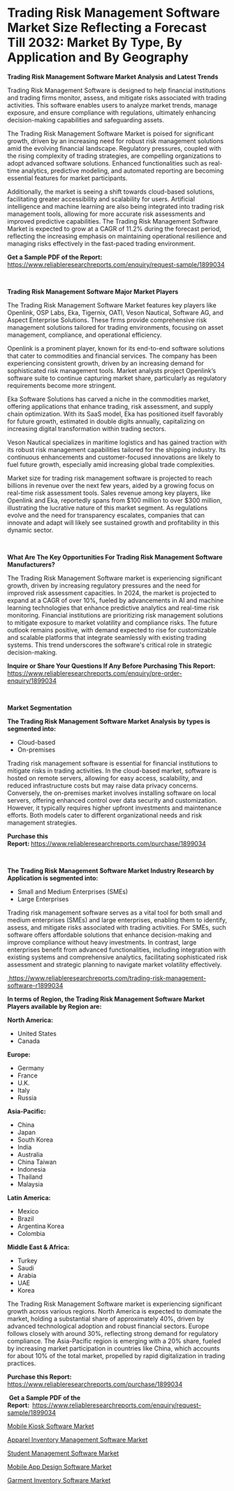 <p><h1>Trading Risk Management Software Market Size Reflecting a Forecast Till 2032: Market By Type, By Application and By Geography</h1></p><p><strong>Trading Risk Management Software Market Analysis and Latest Trends</strong></p>
<p><p>Trading Risk Management Software is designed to help financial institutions and trading firms monitor, assess, and mitigate risks associated with trading activities. This software enables users to analyze market trends, manage exposure, and ensure compliance with regulations, ultimately enhancing decision-making capabilities and safeguarding assets.</p><p>The Trading Risk Management Software Market is poised for significant growth, driven by an increasing need for robust risk management solutions amid the evolving financial landscape. Regulatory pressures, coupled with the rising complexity of trading strategies, are compelling organizations to adopt advanced software solutions. Enhanced functionalities such as real-time analytics, predictive modeling, and automated reporting are becoming essential features for market participants.</p><p>Additionally, the market is seeing a shift towards cloud-based solutions, facilitating greater accessibility and scalability for users. Artificial intelligence and machine learning are also being integrated into trading risk management tools, allowing for more accurate risk assessments and improved predictive capabilities. The Trading Risk Management Software Market is expected to grow at a CAGR of 11.2% during the forecast period, reflecting the increasing emphasis on maintaining operational resilience and managing risks effectively in the fast-paced trading environment.</p></p>
<p><strong>Get a Sample PDF of the Report:&nbsp;</strong> <a href="https://www.reliableresearchreports.com/enquiry/request-sample/1899034?utm_campaign=28&utm_medium=2&utm_source=Github&utm_content=ia&utm_term=09032025&utm_id=trading-risk-management-software">https://www.reliableresearchreports.com/enquiry/request-sample/1899034</a></p>
<p>&nbsp;</p>
<p><strong>Trading Risk Management Software Major Market Players</strong></p>
<p><p>The Trading Risk Management Software Market features key players like Openlink, OSP Labs, Eka, Tigernix, OATI, Veson Nautical, Software AG, and Aspect Enterprise Solutions. These firms provide comprehensive risk management solutions tailored for trading environments, focusing on asset management, compliance, and operational efficiency.</p><p>Openlink is a prominent player, known for its end-to-end software solutions that cater to commodities and financial services. The company has been experiencing consistent growth, driven by an increasing demand for sophisticated risk management tools. Market analysts project Openlink’s software suite to continue capturing market share, particularly as regulatory requirements become more stringent.</p><p>Eka Software Solutions has carved a niche in the commodities market, offering applications that enhance trading, risk assessment, and supply chain optimization. With its SaaS model, Eka has positioned itself favorably for future growth, estimated in double digits annually, capitalizing on increasing digital transformation within trading sectors.</p><p>Veson Nautical specializes in maritime logistics and has gained traction with its robust risk management capabilities tailored for the shipping industry. Its continuous enhancements and customer-focused innovations are likely to fuel future growth, especially amid increasing global trade complexities.</p><p>Market size for trading risk management software is projected to reach billions in revenue over the next few years, aided by a growing focus on real-time risk assessment tools. Sales revenue among key players, like Openlink and Eka, reportedly spans from $100 million to over $300 million, illustrating the lucrative nature of this market segment. As regulations evolve and the need for transparency escalates, companies that can innovate and adapt will likely see sustained growth and profitability in this dynamic sector.</p></p>
<p>&nbsp;</p>
<p><strong>What Are The Key Opportunities For Trading Risk Management Software Manufacturers?</strong></p>
<p><p>The Trading Risk Management Software market is experiencing significant growth, driven by increasing regulatory pressures and the need for improved risk assessment capacities. In 2024, the market is projected to expand at a CAGR of over 10%, fueled by advancements in AI and machine learning technologies that enhance predictive analytics and real-time risk monitoring. Financial institutions are prioritizing risk management solutions to mitigate exposure to market volatility and compliance risks. The future outlook remains positive, with demand expected to rise for customizable and scalable platforms that integrate seamlessly with existing trading systems. This trend underscores the software's critical role in strategic decision-making.</p></p>
<p><strong>Inquire or Share Your Questions If Any Before Purchasing This Report:</strong> <a href="https://www.reliableresearchreports.com/enquiry/pre-order-enquiry/1899034?utm_campaign=28&utm_medium=2&utm_source=Github&utm_content=ia&utm_term=09032025&utm_id=trading-risk-management-software">https://www.reliableresearchreports.com/enquiry/pre-order-enquiry/1899034</a></p>
<p>&nbsp;</p>
<p><strong>Market Segmentation</strong></p>
<p><strong>The Trading Risk Management Software Market Analysis by types is segmented into:</strong></p>
<p><ul><li>Cloud-based</li><li>On-premises</li></ul></p>
<p><p>Trading risk management software is essential for financial institutions to mitigate risks in trading activities. In the cloud-based market, software is hosted on remote servers, allowing for easy access, scalability, and reduced infrastructure costs but may raise data privacy concerns. Conversely, the on-premises market involves installing software on local servers, offering enhanced control over data security and customization. However, it typically requires higher upfront investments and maintenance efforts. Both models cater to different organizational needs and risk management strategies.</p></p>
<p><strong>Purchase this Report:&nbsp;</strong><a href="https://www.reliableresearchreports.com/purchase/1899034?utm_campaign=28&utm_medium=2&utm_source=Github&utm_content=ia&utm_term=09032025&utm_id=trading-risk-management-software">https://www.reliableresearchreports.com/purchase/1899034</a></p>
<p>&nbsp;</p>
<p><strong>The Trading Risk Management Software Market Industry Research by Application is segmented into:</strong></p>
<p><ul><li>Small and Medium Enterprises (SMEs)</li><li>Large Enterprises</li></ul></p>
<p><p>Trading risk management software serves as a vital tool for both small and medium enterprises (SMEs) and large enterprises, enabling them to identify, assess, and mitigate risks associated with trading activities. For SMEs, such software offers affordable solutions that enhance decision-making and improve compliance without heavy investments. In contrast, large enterprises benefit from advanced functionalities, including integration with existing systems and comprehensive analytics, facilitating sophisticated risk assessment and strategic planning to navigate market volatility effectively.</p></p>
<p><a href="https://www.reliableresearchreports.com/trading-risk-management-software-r1899034?utm_campaign=28&utm_medium=2&utm_source=Github&utm_content=ia&utm_term=09032025&utm_id=trading-risk-management-software">&nbsp;https://www.reliableresearchreports.com/trading-risk-management-software-r1899034</a></p>
<p><strong>In terms of Region, the Trading Risk Management Software Market Players available by Region are:</strong></p>
<p>
    <p> <strong> North America: </strong>
        <ul>
            <li>United States</li>
            <li>Canada</li>
        </ul>
        </p> 
    <p> <strong> Europe: </strong>
        <ul>
            <li>Germany</li>
            <li>France</li>
            <li>U.K.</li>
            <li>Italy</li>
            <li>Russia</li>
        </ul>
        </p> 
    <p> <strong> Asia-Pacific: </strong>
        <ul>
            <li>China</li>
            <li>Japan</li>
            <li>South Korea</li>
            <li>India</li>
            <li>Australia</li>
            <li>China Taiwan</li>
            <li>Indonesia</li>
            <li>Thailand</li>
            <li>Malaysia</li>
        </ul>
        </p> 
    <p> <strong> Latin America: </strong>
        <ul>
            <li>Mexico</li>
            <li>Brazil</li>
            <li>Argentina Korea</li>
            <li>Colombia</li>
        </ul>
        </p> 
    <p> <strong> Middle East & Africa: </strong>
        <ul>
            <li>Turkey</li>
            <li>Saudi</li>
            <li>Arabia</li>
            <li>UAE</li>
            <li>Korea</li>
        </ul>
    </p>
    </p>
<p><p>The Trading Risk Management Software market is experiencing significant growth across various regions. North America is expected to dominate the market, holding a substantial share of approximately 40%, driven by advanced technological adoption and robust financial sectors. Europe follows closely with around 30%, reflecting strong demand for regulatory compliance. The Asia-Pacific region is emerging with a 20% share, fueled by increasing market participation in countries like China, which accounts for about 10% of the total market, propelled by rapid digitalization in trading practices.</p></p>
<p><strong>Purchase this Report: </strong><a href="https://www.reliableresearchreports.com/purchase/1899034?utm_campaign=28&utm_medium=2&utm_source=Github&utm_content=ia&utm_term=09032025&utm_id=trading-risk-management-software">https://www.reliableresearchreports.com/purchase/1899034</a></p>
<p>&nbsp;<strong>Get a Sample PDF of the Report:&nbsp;&nbsp;</strong><a href="https://www.reliableresearchreports.com/enquiry/request-sample/1899034?utm_campaign=28&utm_medium=2&utm_source=Github&utm_content=ia&utm_term=09032025&utm_id=trading-risk-management-software">https://www.reliableresearchreports.com/enquiry/request-sample/1899034</a></p>
<p><strong></strong></p>
<p><p><a href="https://github.com/neiridionna/Market-Research-Report-List-1/blob/main/mobile-kiosk-software-market.md?utm_campaign=28&utm_medium=2&utm_source=Github&utm_content=ia&utm_term=09032025&utm_id=trading-risk-management-software">Mobile Kiosk Software Market</a></p><p><a href="https://github.com/amagloeaad54/Market-Research-Report-List-1/blob/main/apparel-inventory-management-software-market.md?utm_campaign=28&utm_medium=2&utm_source=Github&utm_content=ia&utm_term=09032025&utm_id=trading-risk-management-software">Apparel Inventory Management Software Market</a></p><p><a href="https://github.com/oeungcolesh0/Market-Research-Report-List-1/blob/main/student-management-software-market.md?utm_campaign=28&utm_medium=2&utm_source=Github&utm_content=ia&utm_term=09032025&utm_id=trading-risk-management-software">Student Management Software Market</a></p><p><a href="https://github.com/ximensbisade/Market-Research-Report-List-1/blob/main/mobile-app-design-software-market.md?utm_campaign=28&utm_medium=2&utm_source=Github&utm_content=ia&utm_term=09032025&utm_id=trading-risk-management-software">Mobile App Design Software Market</a></p><p><a href="https://github.com/porstgowinjq/Market-Research-Report-List-1/blob/main/garment-inventory-software-market.md?utm_campaign=28&utm_medium=2&utm_source=Github&utm_content=ia&utm_term=09032025&utm_id=trading-risk-management-software">Garment Inventory Software Market</a></p></p>